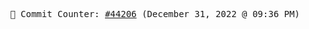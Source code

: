 <p align="center">
    <samp>
        📮 Commit Counter: <a href="https://github.com/Javascript-void0/Javascript-void0/commits/main">#44206</a> (December 31, 2022 @ 09:36 PM)
    </samp>
</p>